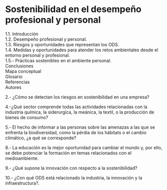 # Sostenibilidad en el desempeño profesional y personal

1.1. Introducción  
1.2. Desempeño profesional y personal.  
1.3. Riesgos y oportunidades que representan los ODS.  
1.4. Medidas y oportunidades para atender los retos ambientales desde el entorno personal y profesional.  
1.5.- Prácticas sostenibles en el ambiente personal.  
Conclusiones  
Mapa conceptual  
Glosario  
Referencias  
Autores




2.- ¿Cómo se detectan los riesgos en sostenibilidad en una empresa?

4.-¿Qué sector comprende todas las actividades relacionadas con la industria química, la siderurgíca, la meánica, la textil, o la producción de bienes de consumo?

5.- El hecho de informar a las personas sobre las amenazas a las que se enfrenta la biodiversidad, como la pérdia de los hábitats o el cambio climático, ¿a qué se corresponde?


8.- La educación es la mejor oportunidad para cambiar el mundo y, por ello, se debe potenciar la formación en temas relacionados con el medioambiente.

9.- ¿Qué supone la innovación con respecto a la sostenibilidad?

10.- ¿Con qué ODS está relacionado la industria, la innovación y la infraestructura?.

